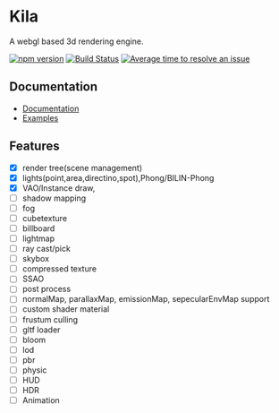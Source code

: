 # Kila

A webgl based 3d rendering engine.

[![npm version](https://badge.fury.io/js/babylonjs.svg)](https://badge.fury.io/js/babylonjs)
[![Build Status](https://dev.azure.com/babylonjs/ContinousIntegration/_apis/build/status/CI?branchName=master)](https://dev.azure.com/babylonjs/ContinousIntegration/_build/latest?definitionId=1&branchName=master)
[![Average time to resolve an issue](http://isitmaintained.com/badge/resolution/BabylonJS/Babylon.js.svg)](http://isitmaintained.com/project/BabylonJS/Babylon.js "Average time to resolve an issue")


## Documentation

- [Documentation](https://eldn.github.io/Kila/index.html)
- [Examples](https://eldn.github.io/Kila/index.html)


## Features

- [x] render tree(scene management)  
- [x] lights(point,area,directino,spot),Phong/BILIN-Phong
- [x] VAO/Instance draw, 
- [ ] shadow mapping
- [ ] fog
- [ ] cubetexture
- [ ] billboard
- [ ] lightmap
- [ ] ray cast/pick
- [ ] skybox
- [ ] compressed texture
- [ ] SSAO
- [ ] post process
- [ ] normalMap, parallaxMap, emissionMap, sepecularEnvMap  support
- [ ] custom shader material
- [ ] frustum culling
- [ ] gltf loader
- [ ] bloom
- [ ] lod
- [ ] pbr
- [ ] physic
- [ ] HUD
- [ ] HDR
- [ ] Animation
